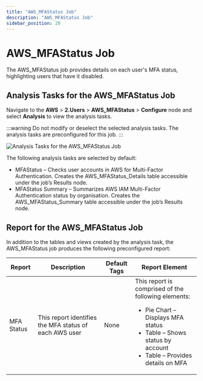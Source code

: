 ```yaml
---
title: "AWS_MFAStatus Job"
description: "AWS_MFAStatus Job"
sidebar_position: 20
---
```


# AWS_MFAStatus Job

The AWS_MFAStatus job provides details on each user's MFA status, highlighting users that have it
disabled.

## Analysis Tasks for the AWS_MFAStatus Job

Navigate to the **AWS** > **2.Users** > **AWS_MFAStatus** > **Configure** node and select
**Analysis** to view the analysis tasks.

:::warning
Do not modify or deselect the selected analysis tasks. The analysis tasks are
preconfigured for this job.
:::


![Analysis Tasks for the AWS_MFAStatus Job](/img/product_docs/accessanalyzer/11.6/solutions/aws/users/mfastatusanalysis.webp)

The following analysis tasks are selected by default:

- MFAStatus – Checks user accounts in AWS for Multi-Factor Authentication. Creates the
  AWS_MFAStatus_Details table accessible under the job’s Results node.
- MFAStatus Summary – Summarizes AWS IAM Multi-Factor Authentication status by organisation. Creates
  the AWS_MFAStatus_Summary table accessible under the job’s Results node.

## Report for the AWS_MFAStatus Job

In addition to the tables and views created by the analysis task, the AWS_MFAStatus job produces the
following preconfigured report:

| Report     | Description                                            | Default Tags | Report Element                                                                                                                                                                        |
| ---------- | ------------------------------------------------------ | ------------ | ------------------------------------------------------------------------------------------------------------------------------------------------------------------------------------- |
| MFA Status | This report identifies the MFA status of each AWS user | None         | This report is comprised of the following elements: <ul><li>Pie Chart – Displays MFA status</li><li>Table – Shows status by account</li><li>Table – Provides details on MFA</li></ul> |

